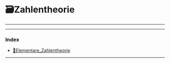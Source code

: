 # 🗃️Zahlentheorie

---

---
 
### Index

- [📁Elementare_Zahlentheorie](📁Elementare_Zahlentheorie)

---
       
